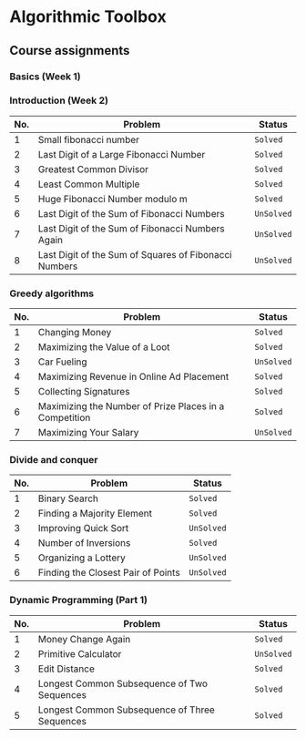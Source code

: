 # Algorithmic Toolbox

## Course assignments

### Basics (Week 1)

### Introduction (Week 2)

|No.	|Problem	|Status|
| --- | --- |--- |
|1	|Small fibonacci number	|``Solved``
|2	|Last Digit of a Large Fibonacci Number	|``Solved``
|3	|Greatest Common Divisor	|`Solved`
|4	|Least Common Multiple	|`Solved`
|5	|Huge Fibonacci Number modulo m	|`Solved`
|6	|Last Digit of the Sum of Fibonacci Numbers	|`UnSolved`
|7	|Last Digit of the Sum of Fibonacci Numbers Again	|`UnSolved`
|8	|Last Digit of the Sum of Squares of Fibonacci Numbers	|`UnSolved`

### Greedy algorithms

|No.	|Problem	|Status|
| --- | --- |--- |
|1	|Changing Money	|`Solved`
|2	|Maximizing the Value of a Loot	|`Solved`
|3	|Car Fueling	|`UnSolved`
|4	|Maximizing Revenue in Online Ad Placement	|`Solved`
|5	|Collecting Signatures	|`Solved`
|6	|Maximizing the Number of Prize Places in a Competition	|`Solved`
|7	|Maximizing Your Salary	|`UnSolved`

### Divide and conquer

|No.	|Problem	|Status|
| --- | --- |--- |
|1	|Binary Search	|`Solved`
|2	|Finding a Majority Element	|`Solved`
|3	|Improving Quick Sort	|`UnSolved`
|4	|Number of Inversions	|`Solved`
|5	|Organizing a Lottery	|`UnSolved`
|6	|Finding the Closest Pair of Points	|`UnSolved`

### Dynamic Programming (Part 1)

|No.	|Problem	|Status|
| --- | --- |--- |
|1	|Money Change Again	|`Solved`
|2	|Primitive Calculator 	|`UnSolved`
|3	|Edit Distance	|`Solved`
|4	|Longest Common Subsequence of Two Sequences 	|`Solved`
|5	| Longest Common Subsequence of Three Sequences	|`Solved`
